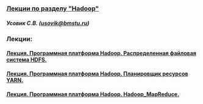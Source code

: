 ### <u>Лекции по разделу "Hadoop"</u>
##### Усовик С.В. (usovik@bmstu.ru)


### Лекции:

#### [Лекция. Программная платформа Hadoop. Распределенная файловая система HDFS.](1.%20Hadoop%20HDFS.pdf)

#### [Лекция. Программная платформа Hadoop. Планировщик ресурсов YARN.](2.%20Hadoop%20Yarn.pdf)
#### [Лекция. Программная платформа Hadoop. Hadoop_MapReduce.](3.%20Hadoop%20MapReduce.pdf)
